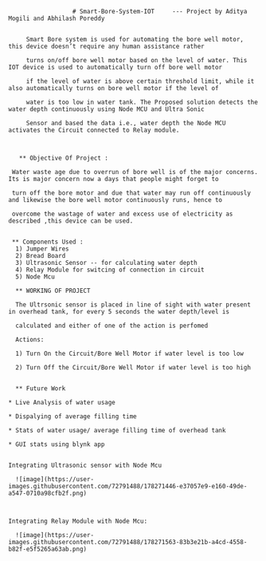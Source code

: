                       # Smart-Bore-System-IOT     --- Project by Aditya Mogili and Abhilash Poreddy
                      
                      
         Smart Bore system is used for automating the bore well motor, this device doesn’t require any human assistance rather
         
         turns on/off bore well motor based on the level of water. This IOT device is used to automatically turn off bore well motor
         
         if the level of water is above certain threshold limit, while it also automatically turns on bore well motor if the level of
         
         water is too low in water tank. The Proposed solution detects the water depth continuously using Node MCU and Ultra Sonic 
         
         Sensor and based the data i.e., water depth the Node MCU activates the Circuit connected to Relay module.
         
         
         
       ** Objective Of Project :
    
     Water waste age due to overrun of bore well is of the major concerns. Its is major concern now a days that people might forget to 
     
     turn off the bore motor and due that water may run off continuously and likewise the bore well motor continuously runs, hence to
     
     overcome the wastage of water and excess use of electricity as described ,this device can be used.
     
     
     ** Components Used : 
      1) Jumper Wires
      2) Bread Board
      3) Ultrasonic Sensor -- for calculating water depth
      4) Relay Module for switcing of connection in circuit
      5) Node Mcu
      
      ** WORKING OF PROJECT
      
      The Ultrsonic sensor is placed in line of sight with water present in overhead tank, for every 5 seconds the water depth/level is 
      
      calculated and either of one of the action is perfomed
      
      Actions:
      
      1) Turn On the Circuit/Bore Well Motor if water level is too low
      
      2) Turn Off the Circuit/Bore Well Motor if water level is too high
      
      
      ** Future Work
    
    * Live Analysis of water usage
    
    * Dispalying of average filling time
    
    * Stats of water usage/ average filling time of overhead tank 
    
    * GUI stats using blynk app
    
    
    Integrating Ultrasonic sensor with Node Mcu
    
      ![image](https://user-images.githubusercontent.com/72791488/178271446-e37057e9-e160-49de-a547-0710a98cfb2f.png)
      
      
      
    Integrating Relay Module with Node Mcu:
    
      ![image](https://user-images.githubusercontent.com/72791488/178271563-83b3e21b-a4cd-4558-b82f-e5f5265a63ab.png)



     

